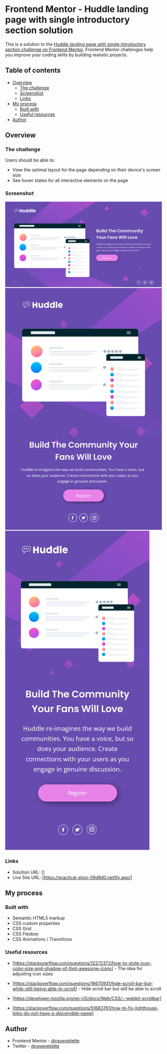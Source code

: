 # Frontend Mentor - Huddle landing page with single introductory section solution

This is a solution to the [Huddle landing page with single introductory section challenge on Frontend Mentor](https://www.frontendmentor.io/challenges/huddle-landing-page-with-a-single-introductory-section-B_2Wvxgi0). Frontend Mentor challenges help you improve your coding skills by building realistic projects.

## Table of contents

- [Overview](#overview)
  - [The challenge](#the-challenge)
  - [Screenshot](#screenshot)
  - [Links](#links)
- [My process](#my-process)
  - [Built with](#built-with)
  - [Useful resources](#useful-resources)
- [Author](#author)

## Overview

### The challenge

Users should be able to:

- View the optimal layout for the page depending on their device's screen size
- See hover states for all interactive elements on the page

### Screenshot

![](./images/desktop-view.png)
![](./images/tablet-view.png)
![](./images/mobile-view.png)

### Links

- Solution URL: []
- Live Site URL: [https://practical-elion-09d8d0.netlify.app/]

## My process

### Built with

- Semantic HTML5 markup
- CSS custom properties
- CSS Grid
- CSS Flexbox
- CSS Animations / Transitions

### Useful resources

- [https://stackoverflow.com/questions/12272372/how-to-style-icon-color-size-and-shadow-of-font-awesome-icons] - The idea for adjusting icon sizes
- [https://stackoverflow.com/questions/16670931/hide-scroll-bar-but-while-still-being-able-to-scroll] - Hide scroll bar but still be able to scroll

- [https://developer.mozilla.org/en-US/docs/Web/CSS/::-webkit-scrollbar]

- [https://stackoverflow.com/questions/51683761/how-to-fix-lighthouse-links-do-not-have-a-discernible-name]

## Author

- Frontend Mentor - [@raveneliette](https://www.frontendmentor.io/profile/raveneliette)
- Twitter - [@raveneliette](https://twitter.com/raveneliette)

